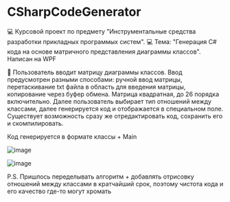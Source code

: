 # CSharpCodeGenerator

💻 Курсовой проект по предмету "Инструментальные средства разработки прикладных программых систем". 
💻 Тема: "Генерация C# кода на основе матричного представления диаграммы классов". Написан на WPF

👤 Пользователь вводит матрицу диаграммы классов. Ввод предусмотрен разными способами: ручной ввод матрицы, перетаскивание txt файла в область для введения матрицы, копирование через буфер обмена. Матрица квадратная, до 26 порядка включительно. Далее пользователь выбирает тип отношений между классами, далее генерируется код и отображается в специальном поле. Существует возможность сразу же отредактировать код, сохранить его и скомпилировать.

Код генерируется в формате классы + Main

![image](https://user-images.githubusercontent.com/91207243/230598280-95e6fbfc-e324-42d6-b3b3-414254e03206.png)

![image](https://user-images.githubusercontent.com/91207243/230598378-eedbf077-741c-40bc-a47b-c2e763dded96.png)

P.S. Пришлось переделывать алгоритм + добавлять отрисовку отношений между классами в кратчайший срок, поэтому чистота кода и его качество где-то могут хромать

